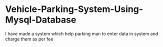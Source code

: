 # Vehicle-Parking-System-Using-Mysql-Database
I have made a system which help parking man to enter data in system and charge them as per fee
